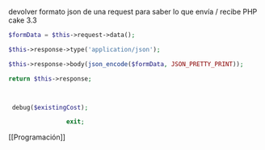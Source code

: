 devolver formato json de una request para saber lo que envía / recibe PHP cake 3.3

```php
$formData = $this->request->data();

$this->response->type('application/json');

$this->response->body(json_encode($formData, JSON_PRETTY_PRINT));

return $this->response;



 debug($existingCost);

                exit;

``` 

[[Programación]]